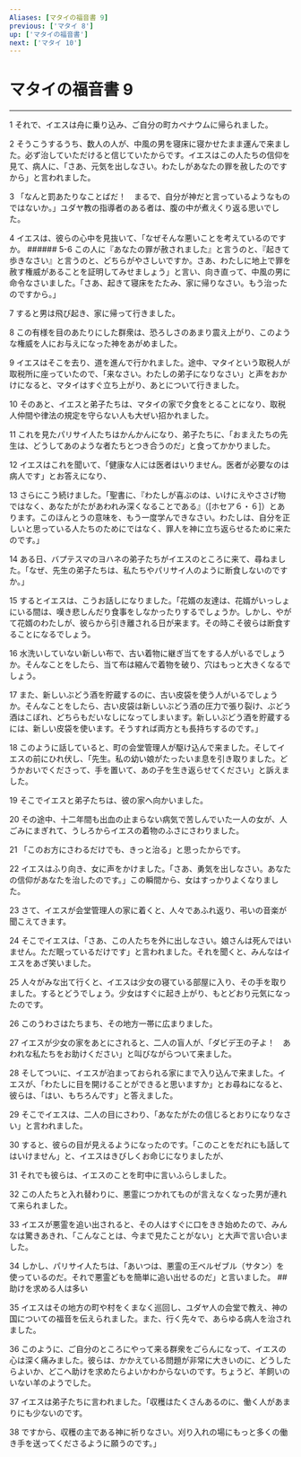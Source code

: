 ```yaml
---
Aliases: [マタイの福音書 9]
previous: ['マタイ 8']
up: ['マタイの福音書']
next: ['マタイ 10']
---
```

# マタイの福音書 9

***




1 
それで、イエスは舟に乗り込み、ご自分の町カペナウムに帰られました。 



2 
そうこうするうち、数人の人が、中風の男を寝床に寝かせたまま運んで来ました。必ず治していただけると信じていたからです。イエスはこの人たちの信仰を見て、病人に、「さあ、元気を出しなさい。わたしがあなたの罪を赦したのですから」と言われました。 



3 
「なんと罰あたりなことばだ！　まるで、自分が神だと言っているようなものではないか。」ユダヤ教の指導者のある者は、腹の中が煮えくり返る思いでした。 



4 
イエスは、彼らの心中を見抜いて、「なぜそんな悪いことを考えているのですか。 ###### 5-6 この人に『あなたの罪が赦されました』と言うのと、『起きて歩きなさい』と言うのと、どちらがやさしいですか。さあ、わたしに地上で罪を赦す権威があることを証明してみせましょう」と言い、向き直って、中風の男に命令なさいました。「さあ、起きて寝床をたたみ、家に帰りなさい。もう治ったのですから。」 



7 
すると男は飛び起き、家に帰って行きました。 



8 
この有様を目のあたりにした群衆は、恐ろしさのあまり震え上がり、このような権威を人にお与えになった神をあがめました。 



9 
イエスはそこを去り、道を進んで行かれました。途中、マタイという取税人が取税所に座っていたので、「来なさい。わたしの弟子になりなさい」と声をおかけになると、マタイはすぐ立ち上がり、あとについて行きました。 



10 
そのあと、イエスと弟子たちは、マタイの家で夕食をとることになり、取税人仲間や律法の規定を守らない人も大ぜい招かれました。 



11 
これを見たパリサイ人たちはかんかんになり、弟子たちに、「おまえたちの先生は、どうしてあのような者たちとつき合うのだ」と食ってかかりました。 



12 
イエスはこれを聞いて、「健康な人には医者はいりません。医者が必要なのは病人です」とお答えになり、 



13 
さらにこう続けました。「聖書に、『わたしが喜ぶのは、いけにえやささげ物ではなく、あなたがたがあわれみ深くなることである』（[ホセア６・６]）とあります。このほんとうの意味を、もう一度学んできなさい。わたしは、自分を正しいと思っている人たちのためにではなく、罪人を神に立ち返らせるために来たのです。」 



14 
ある日、バプテスマのヨハネの弟子たちがイエスのところに来て、尋ねました。「なぜ、先生の弟子たちは、私たちやパリサイ人のように断食しないのですか。」 



15 
するとイエスは、こうお話しになりました。「花婿の友達は、花婿がいっしょにいる間は、嘆き悲しんだり食事をしなかったりするでしょうか。しかし、やがて花婿のわたしが、彼らから引き離される日が来ます。その時こそ彼らは断食することになるでしょう。 



16 
水洗いしていない新しい布で、古い着物に継ぎ当てをする人がいるでしょうか。そんなことをしたら、当て布は縮んで着物を破り、穴はもっと大きくなるでしょう。 



17 
また、新しいぶどう酒を貯蔵するのに、古い皮袋を使う人がいるでしょうか。そんなことをしたら、古い皮袋は新しいぶどう酒の圧力で張り裂け、ぶどう酒はこぼれ、どちらもだいなしになってしまいます。新しいぶどう酒を貯蔵するには、新しい皮袋を使います。そうすれば両方とも長持ちするのです。」 



18 
このように話していると、町の会堂管理人が駆け込んで来ました。そしてイエスの前にひれ伏し、「先生。私の幼い娘がたったいま息を引き取りました。どうかおいでくださって、手を置いて、あの子を生き返らせてください」と訴えました。 



19 
そこでイエスと弟子たちは、彼の家へ向かいました。 



20 
その途中、十二年間も出血の止まらない病気で苦しんでいた一人の女が、人ごみにまぎれて、うしろからイエスの着物のふさにさわりました。 



21 
「このお方にさわるだけでも、きっと治る」と思ったからです。 



22 
イエスはふり向き、女に声をかけました。「さあ、勇気を出しなさい。あなたの信仰があなたを治したのです。」この瞬間から、女はすっかりよくなりました。 



23 
さて、イエスが会堂管理人の家に着くと、人々であふれ返り、弔いの音楽が聞こえてきます。 



24 
そこでイエスは、「さあ、この人たちを外に出しなさい。娘さんは死んではいません。ただ眠っているだけです」と言われました。それを聞くと、みんなはイエスをあざ笑いました。 



25 
人々がみな出て行くと、イエスは少女の寝ている部屋に入り、その手を取りました。するとどうでしょう。少女はすぐに起き上がり、もとどおり元気になったのです。 



26 
このうわさはたちまち、その地方一帯に広まりました。 



27 
イエスが少女の家をあとにされると、二人の盲人が、「ダビデ王の子よ！　あわれな私たちをお助けください」と叫びながらついて来ました。 



28 
そしてついに、イエスが泊まっておられる家にまで入り込んで来ました。イエスが、「わたしに目を開けることができると思いますか」とお尋ねになると、彼らは、「はい、もちろんです」と答えました。 



29 
そこでイエスは、二人の目にさわり、「あなたがたの信じるとおりになりなさい」と言われました。 



30 
すると、彼らの目が見えるようになったのです。「このことをだれにも話してはいけません」と、イエスはきびしくお命じになりましたが、 



31 
それでも彼らは、イエスのことを町中に言いふらしました。 



32 
この人たちと入れ替わりに、悪霊につかれてものが言えなくなった男が連れて来られました。 



33 
イエスが悪霊を追い出されると、その人はすぐに口をきき始めたので、みんなは驚きあきれ、「こんなことは、今まで見たことがない」と大声で言い合いました。 



34 
しかし、パリサイ人たちは、「あいつは、悪霊の王ベルゼブル（サタン）を使っているのだ。それで悪霊どもを簡単に追い出せるのだ」と言いました。 ## 助けを求める人は多い 



35 
イエスはその地方の町や村をくまなく巡回し、ユダヤ人の会堂で教え、神の国についての福音を伝えられました。また、行く先々で、あらゆる病人を治されました。 



36 
このように、ご自分のところにやって来る群衆をごらんになって、イエスの心は深く痛みました。彼らは、かかえている問題が非常に大きいのに、どうしたらよいか、どこへ助けを求めたらよいかわからないのです。ちょうど、羊飼いのいない羊のようでした。 



37 
イエスは弟子たちに言われました。「収穫はたくさんあるのに、働く人があまりにも少ないのです。 



38 
ですから、収穫の主である神に祈りなさい。刈り入れの場にもっと多くの働き手を送ってくださるように願うのです。」
